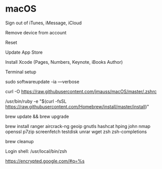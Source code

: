 # macOS

Sign out of iTunes, iMessage, iCloud

Remove device from account

Reset

Update App Store 

Install Xcode (Pages, Numbers, Keynote, iBooks Author)

Terminal setup

sudo softwareupdate -ia —verbose

curl -O https://raw.githubusercontent.com/jmauss/macOS/master/.zshrc

/usr/bin/ruby -e "$(curl -fsSL https://raw.githubusercontent.com/Homebrew/install/master/install)"

brew update && brew upgrade

brew install ranger aircrack-ng geoip gnutls hashcat hping john nmap openssl p7zip screenfetch testdisk unrar wget zsh zsh-completions

brew cleanup


Login shell: /usr/local/bin/zsh

https://encrypted.google.com/#q=%s
